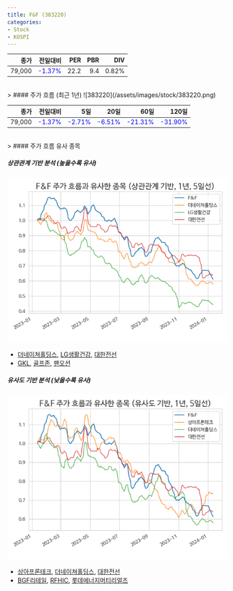 ```yaml
---
title: F&F (383220)
categories:
- Stock
- KOSPI
---
```


|종가|전일대비|PER|PBR|DIV|
|---:|-------:|--:|--:|--:|
|79,000|<span style="color: blue">-1.37%</span>|22.2|9.4|0.82%|

<!-- more -->
<br>
> #### 주가 흐름 (최근 1년)
![383220](/assets/images/stock/383220.png)

|종가|전일대비|5일|20일|60일|120일|
|---:|-------:|--:|---:|---:|----:|
|79,000|<span style="color: blue">-1.37%</span>|<span style="color: blue">-2.71%</span>|<span style="color: blue">-6.51%</span>|<span style="color: blue">-21.31%</span>|<span style="color: blue">-31.90%</span>|

<br>
> #### 주가 흐름 유사 종목

##### 상관관계 기반 분석 (높을수록 유사)
![383220](/assets/images/stock/383220_corr.png)
- [더네이쳐홀딩스](/298540/), [LG생활건강](/051900/), [대한전선](/001440/)
- [GKL](/114090/), [골프존](/215000/), [팬오션](/028670/)

##### 유사도 기반 분석 (낮을수록 유사)	
![383220](/assets/images/stock/383220_sim.png)
- [상아프론테크](/089980/), [더네이쳐홀딩스](/298540/), [대한전선](/001440/)
- [BGF리테일](/282330/), [RFHIC](/218410/), [롯데에너지머티리얼즈](/020150/)